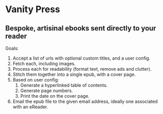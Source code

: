 # Vanity Press
## Bespoke, artisinal ebooks sent directly to your reader

Goals:
1. Accept a list of urls with optional custom titles, and a user config.
1. Fetch each, including images.
1. Process each for readability (format text, remove ads and clutter).
1. Stitch them together into a single epub, with a cover page.
1. Based on user config:
    1. Generate a hyperlinked table of contents.
    1. Generate page numbers.
    1. Print the date on the cover page.
1. Email the epub file to the given email address, ideally one associated with an eReader.
